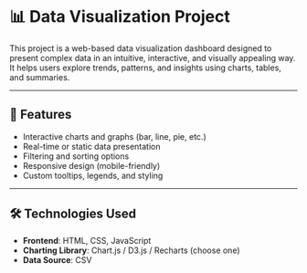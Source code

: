 # 📊 Data Visualization Project

This project is a web-based data visualization dashboard designed to present complex data in an intuitive, interactive, and visually appealing way. It helps users explore trends, patterns, and insights using charts, tables, and summaries.

---

## 🚀 Features

- Interactive charts and graphs (bar, line, pie, etc.)
- Real-time or static data presentation
- Filtering and sorting options
- Responsive design (mobile-friendly)
- Custom tooltips, legends, and styling

---

## 🛠️ Technologies Used

- **Frontend**: HTML, CSS, JavaScript
- **Charting Library**: Chart.js / D3.js / Recharts (choose one)
- **Data Source**: CSV
